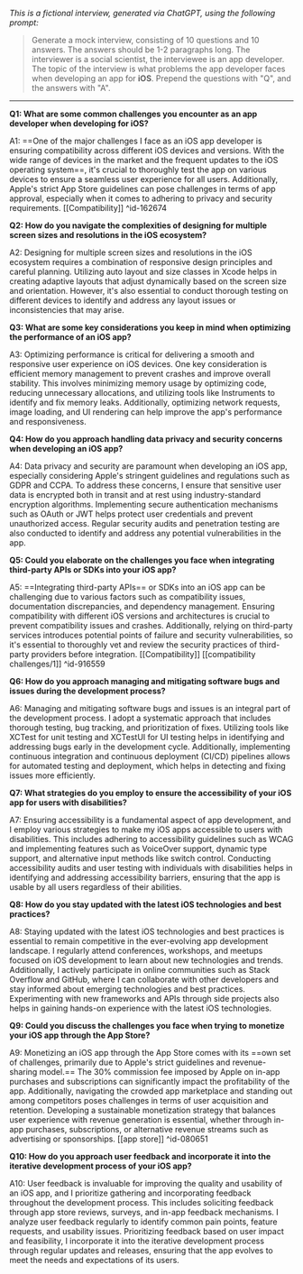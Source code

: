*This is a fictional interview, generated via ChatGPT, using the following prompt:*
> Generate a mock interview, consisting of 10 questions and 10 answers. The answers should be 1-2 paragraphs long. The interviewer is a social scientist, the interviewee is an app developer. The topic of the interview is what problems the app developer faces when developing an app for **iOS**. Prepend the questions with "Q", and the answers with "A".

---

**Q1: What are some common challenges you encounter as an app developer when developing for iOS?**

A1: ==One of the major challenges I face as an iOS app developer is ensuring compatibility across different iOS devices and versions. With the wide range of devices in the market and the frequent updates to the iOS operating system==, it's crucial to thoroughly test the app on various devices to ensure a seamless user experience for all users. Additionally, Apple's strict App Store guidelines can pose challenges in terms of app approval, especially when it comes to adhering to privacy and security requirements. [[Compatibility]] ^id-162674

**Q2: How do you navigate the complexities of designing for multiple screen sizes and resolutions in the iOS ecosystem?**

A2: Designing for multiple screen sizes and resolutions in the iOS ecosystem requires a combination of responsive design principles and careful planning. Utilizing auto layout and size classes in Xcode helps in creating adaptive layouts that adjust dynamically based on the screen size and orientation. However, it's also essential to conduct thorough testing on different devices to identify and address any layout issues or inconsistencies that may arise.

**Q3: What are some key considerations you keep in mind when optimizing the performance of an iOS app?**

A3: Optimizing performance is critical for delivering a smooth and responsive user experience on iOS devices. One key consideration is efficient memory management to prevent crashes and improve overall stability. This involves minimizing memory usage by optimizing code, reducing unnecessary allocations, and utilizing tools like Instruments to identify and fix memory leaks. Additionally, optimizing network requests, image loading, and UI rendering can help improve the app's performance and responsiveness.

**Q4: How do you approach handling data privacy and security concerns when developing an iOS app?**

A4: Data privacy and security are paramount when developing an iOS app, especially considering Apple's stringent guidelines and regulations such as GDPR and CCPA. To address these concerns, I ensure that sensitive user data is encrypted both in transit and at rest using industry-standard encryption algorithms. Implementing secure authentication mechanisms such as OAuth or JWT helps protect user credentials and prevent unauthorized access. Regular security audits and penetration testing are also conducted to identify and address any potential vulnerabilities in the app.

**Q5: Could you elaborate on the challenges you face when integrating third-party APIs or SDKs into your iOS app?**

A5: ==Integrating third-party APIs== or SDKs into an iOS app can be challenging due to various factors such as compatibility issues, documentation discrepancies, and dependency management. Ensuring compatibility with different iOS versions and architectures is crucial to prevent compatibility issues and crashes. Additionally, relying on third-party services introduces potential points of failure and security vulnerabilities, so it's essential to thoroughly vet and review the security practices of third-party providers before integration. [[Compatibility]] [[compatibility challenges/1]] ^id-916559

**Q6: How do you approach managing and mitigating software bugs and issues during the development process?**

A6: Managing and mitigating software bugs and issues is an integral part of the development process. I adopt a systematic approach that includes thorough testing, bug tracking, and prioritization of fixes. Utilizing tools like XCTest for unit testing and XCTestUI for UI testing helps in identifying and addressing bugs early in the development cycle. Additionally, implementing continuous integration and continuous deployment (CI/CD) pipelines allows for automated testing and deployment, which helps in detecting and fixing issues more efficiently.

**Q7: What strategies do you employ to ensure the accessibility of your iOS app for users with disabilities?**

A7: Ensuring accessibility is a fundamental aspect of app development, and I employ various strategies to make my iOS apps accessible to users with disabilities. This includes adhering to accessibility guidelines such as WCAG and implementing features such as VoiceOver support, dynamic type support, and alternative input methods like switch control. Conducting accessibility audits and user testing with individuals with disabilities helps in identifying and addressing accessibility barriers, ensuring that the app is usable by all users regardless of their abilities.

**Q8: How do you stay updated with the latest iOS technologies and best practices?**

A8: Staying updated with the latest iOS technologies and best practices is essential to remain competitive in the ever-evolving app development landscape. I regularly attend conferences, workshops, and meetups focused on iOS development to learn about new technologies and trends. Additionally, I actively participate in online communities such as Stack Overflow and GitHub, where I can collaborate with other developers and stay informed about emerging technologies and best practices. Experimenting with new frameworks and APIs through side projects also helps in gaining hands-on experience with the latest iOS technologies.

**Q9: Could you discuss the challenges you face when trying to monetize your iOS app through the App Store?**

A9: Monetizing an iOS app through the App Store comes with its ==own set of challenges, primarily due to Apple's strict guidelines and revenue-sharing model.== The 30% commission fee imposed by Apple on in-app purchases and subscriptions can significantly impact the profitability of the app. Additionally, navigating the crowded app marketplace and standing out among competitors poses challenges in terms of user acquisition and retention. Developing a sustainable monetization strategy that balances user experience with revenue generation is essential, whether through in-app purchases, subscriptions, or alternative revenue streams such as advertising or sponsorships. [[app store]] ^id-080651

**Q10: How do you approach user feedback and incorporate it into the iterative development process of your iOS app?**

A10: User feedback is invaluable for improving the quality and usability of an iOS app, and I prioritize gathering and incorporating feedback throughout the development process. This includes soliciting feedback through app store reviews, surveys, and in-app feedback mechanisms. I analyze user feedback regularly to identify common pain points, feature requests, and usability issues. Prioritizing feedback based on user impact and feasibility, I incorporate it into the iterative development process through regular updates and releases, ensuring that the app evolves to meet the needs and expectations of its users.